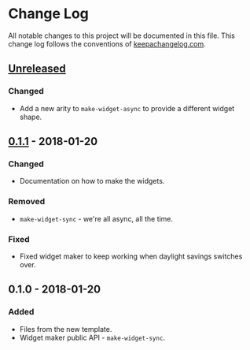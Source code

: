 # Change Log
All notable changes to this project will be documented in this file. This change log follows the conventions of [keepachangelog.com](http://keepachangelog.com/).

## [Unreleased]
### Changed
- Add a new arity to `make-widget-async` to provide a different widget shape.

## [0.1.1] - 2018-01-20
### Changed
- Documentation on how to make the widgets.

### Removed
- `make-widget-sync` - we're all async, all the time.

### Fixed
- Fixed widget maker to keep working when daylight savings switches over.

## 0.1.0 - 2018-01-20
### Added
- Files from the new template.
- Widget maker public API - `make-widget-sync`.

[Unreleased]: https://github.com/your-name/nonopoly/compare/0.1.1...HEAD
[0.1.1]: https://github.com/your-name/nonopoly/compare/0.1.0...0.1.1
